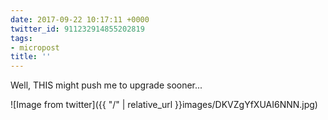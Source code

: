 ```yaml
---
date: 2017-09-22 10:17:11 +0000
twitter_id: 911232914855202819
tags:
- micropost
title: ''
---
```


Well, THIS might push me to upgrade sooner...

![Image from twitter]({{ "/" | relative_url  }}images/DKVZgYfXUAI6NNN.jpg)
